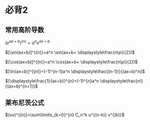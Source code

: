 # 必背2

## 常用高阶导数

$(e^{ax+b})^{(n)}=a^n e^{ax+b}$

$[\sin(ax+b)]^{(n)}=a^n \sin(ax+b+ \displaystyle\frac{n\pi}{2})$

$[\cos(ax+b)]^{(n)}=a^n \cos(ax+b+ \displaystyle\frac{n\pi}{2})$

$[\ln(ax+b)]^{(n)}=(-1)^{n-1}a^n \displaystyle\frac{(n-1)!}{(ax+b)^n}$

$(\displaystyle\frac{1}{ax+b})^{n}=(-1)^{n}a^n \displaystyle\frac{n!}{(ax+b)^{n+1}}$

## 莱布尼茨公式

$(uv)^{(n)}=\sum\limits_{k=0}^{n} C_n^k u^{(n-k)} v^{(k)}$